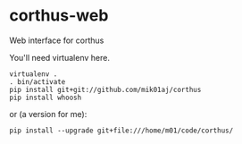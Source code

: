 corthus-web
===========

Web interface for corthus

You'll need virtualenv here.

    virtualenv .
    . bin/activate
    pip install git+git://github.com/mik01aj/corthus
    pip install whoosh
    
or (a version for me):
    
    pip install --upgrade git+file:///home/m01/code/corthus/

